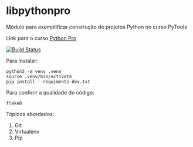 # libpythonpro
Módulo para exemplificar construção de projetos Python no curso PyTools

Link para o curso [Python Pro](https://www.python.pro.br/)

[![Build Status](https://travis-ci.com/huidemar/libpythonpro.svg?branch=master)](https://travis-ci.com/huidemar/libpythonpro)

Para instalar:
```
python3 -m venv .venv
source .venv/bin/activate
pip install - requiments-dev.txt
``` 

Para conferir a qualidade do código:
```console
flake8
```
Tópicos abordados:
1. Git
2. Virtualenv
3. Pip